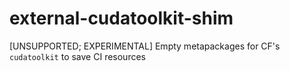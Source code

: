 # external-cudatoolkit-shim
[UNSUPPORTED; EXPERIMENTAL] Empty metapackages for CF's `cudatoolkit` to save CI resources
